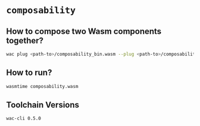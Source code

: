 # `composability`

## How to compose two Wasm components together?

```bash
wac plug <path-to>/composability_bin.wasm --plug <path-to>/composability_lib.wasm -o composability.wasm
```

## How to run?

```bash
wasmtime composability.wasm
```

## Toolchain Versions

```bash
wac-cli 0.5.0
```
